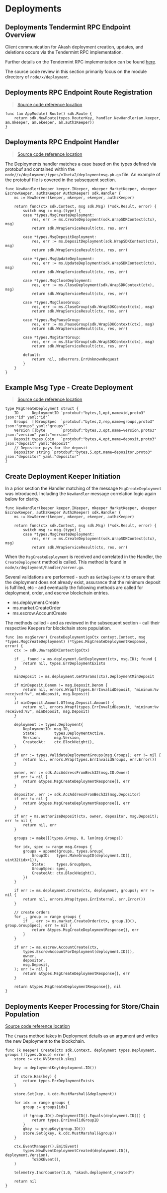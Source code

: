 # Deployments

## Deployments Tendermint RPC Endpoint Overview

Client communication for Akash deployment creation, updates, and deletions occurs via the Tendermint RPC implementation.

Further details on the Tendermint RPC implementation can be found [here](https://docs.cosmos.network/main/core/grpc\_rest#tendermint-rpc).

The source code review in this section primarily focus on the module directory of `node/x/deployment`.

## Deployments RPC Endpoint Route Registration

> [Source code reference location](https://github.com/akash-network/node/blob/52d5ee5caa2c6e5a5e59893d903d22fe450d6045/x/deployment/module.go#L138)

```
func (am AppModule) Route() sdk.Route {
	return sdk.NewRoute(types.RouterKey, handler.NewHandler(am.keeper, am.mkeeper, am.ekeeper, am.authzKeeper))
}
```

## Deployments RPC Endpoint Handler

> [Source code reference location](https://github.com/akash-network/node/blob/52d5ee5caa2c6e5a5e59893d903d22fe450d6045/x/deployment/handler/handler.go#L12)

The Deployments handler matches a case based on the types defined via protobuf and contained within the `node//x/deployment/types/v1beta2/deploymentmsg.pb.go` file.  An example of the protobuf file is covered in the subsequent section.

```
func NewHandler(keeper keeper.IKeeper, mkeeper MarketKeeper, ekeeper EscrowKeeper, authzKeeper AuthzKeeper) sdk.Handler {
	ms := NewServer(keeper, mkeeper, ekeeper, authzKeeper)

	return func(ctx sdk.Context, msg sdk.Msg) (*sdk.Result, error) {
		switch msg := msg.(type) {
		case *types.MsgCreateDeployment:
			res, err := ms.CreateDeployment(sdk.WrapSDKContext(ctx), msg)
			return sdk.WrapServiceResult(ctx, res, err)

		case *types.MsgDepositDeployment:
			res, err := ms.DepositDeployment(sdk.WrapSDKContext(ctx), msg)
			return sdk.WrapServiceResult(ctx, res, err)

		case *types.MsgUpdateDeployment:
			res, err := ms.UpdateDeployment(sdk.WrapSDKContext(ctx), msg)
			return sdk.WrapServiceResult(ctx, res, err)

		case *types.MsgCloseDeployment:
			res, err := ms.CloseDeployment(sdk.WrapSDKContext(ctx), msg)
			return sdk.WrapServiceResult(ctx, res, err)

		case *types.MsgCloseGroup:
			res, err := ms.CloseGroup(sdk.WrapSDKContext(ctx), msg)
			return sdk.WrapServiceResult(ctx, res, err)

		case *types.MsgPauseGroup:
			res, err := ms.PauseGroup(sdk.WrapSDKContext(ctx), msg)
			return sdk.WrapServiceResult(ctx, res, err)

		case *types.MsgStartGroup:
			res, err := ms.StartGroup(sdk.WrapSDKContext(ctx), msg)
			return sdk.WrapServiceResult(ctx, res, err)

		default:
			return nil, sdkerrors.ErrUnknownRequest
		}
	}
}
```

## Example Msg Type - Create Deployment

> [Source code reference location](https://github.com/akash-network/node/blob/52d5ee5caa2c6e5a5e59893d903d22fe450d6045/x/deployment/types/v1beta2/deploymentmsg.pb.go#L28)

```
type MsgCreateDeployment struct {
	ID      DeploymentID `protobuf:"bytes,1,opt,name=id,proto3" json:"id" yaml:"id"`
	Groups  []GroupSpec  `protobuf:"bytes,2,rep,name=groups,proto3" json:"groups" yaml:"groups"`
	Version []byte       `protobuf:"bytes,3,opt,name=version,proto3" json:"version" yaml:"version"`
	Deposit types.Coin   `protobuf:"bytes,4,opt,name=deposit,proto3" json:"deposit" yaml:"deposit"`
	// Depositor pays for the deposit
	Depositor string `protobuf:"bytes,5,opt,name=depositor,proto3" json:"depositor" yaml:"depositor"`
}
```

## Create Deployment Keeper Initiation

In a prior section the Handler matching of the message `MsgCreateDeployment` was introduced.  Including the `NewHandler` message correlation logic again below for clarity.

```
func NewHandler(keeper keeper.IKeeper, mkeeper MarketKeeper, ekeeper EscrowKeeper, authzKeeper AuthzKeeper) sdk.Handler {
	ms := NewServer(keeper, mkeeper, ekeeper, authzKeeper)

	return func(ctx sdk.Context, msg sdk.Msg) (*sdk.Result, error) {
		switch msg := msg.(type) {
		case *types.MsgCreateDeployment:
			res, err := ms.CreateDeployment(sdk.WrapSDKContext(ctx), msg)
			return sdk.WrapServiceResult(ctx, res, err)
```

When the `MsgCreateDeployment` is received and correlated in the Handler, the `CreateDeployment` method is called.  This method is found in `node/x/deployment/handler/server.go`.

Several validations are performed - such as `GetDeployment` to ensure that the deployment does not already exist, assurance that the minimum deposit is fulfilled, etc - and eventually the following methods are called for deployment, order, and escrow blockchain entries.

* ms.deployment.Create
* ms.market.CreateOrder
* ms.escrow.AccountCreate

The methods called - and as reviewed in the subsequent section - call their respective Keepers for blockchain store population.

```
func (ms msgServer) CreateDeployment(goCtx context.Context, msg *types.MsgCreateDeployment) (*types.MsgCreateDeploymentResponse, error) {
	ctx := sdk.UnwrapSDKContext(goCtx)

	if _, found := ms.deployment.GetDeployment(ctx, msg.ID); found {
		return nil, types.ErrDeploymentExists
	}

	minDeposit := ms.deployment.GetParams(ctx).DeploymentMinDeposit

	if minDeposit.Denom != msg.Deposit.Denom {
		return nil, errors.Wrapf(types.ErrInvalidDeposit, "mininum:%v received:%v", minDeposit, msg.Deposit)
	}
	if minDeposit.Amount.GT(msg.Deposit.Amount) {
		return nil, errors.Wrapf(types.ErrInvalidDeposit, "mininum:%v received:%v", minDeposit, msg.Deposit)
	}

	deployment := types.Deployment{
		DeploymentID: msg.ID,
		State:        types.DeploymentActive,
		Version:      msg.Version,
		CreatedAt:    ctx.BlockHeight(),
	}

	if err := types.ValidateDeploymentGroups(msg.Groups); err != nil {
		return nil, errors.Wrap(types.ErrInvalidGroups, err.Error())
	}

	owner, err := sdk.AccAddressFromBech32(msg.ID.Owner)
	if err != nil {
		return &types.MsgCreateDeploymentResponse{}, err
	}

	depositor, err := sdk.AccAddressFromBech32(msg.Depositor)
	if err != nil {
		return &types.MsgCreateDeploymentResponse{}, err
	}

	if err = ms.authorizeDeposit(ctx, owner, depositor, msg.Deposit); err != nil {
		return nil, err
	}

	groups := make([]types.Group, 0, len(msg.Groups))

	for idx, spec := range msg.Groups {
		groups = append(groups, types.Group{
			GroupID:   types.MakeGroupID(deployment.ID(), uint32(idx+1)),
			State:     types.GroupOpen,
			GroupSpec: spec,
			CreatedAt: ctx.BlockHeight(),
		})
	}

	if err := ms.deployment.Create(ctx, deployment, groups); err != nil {
		return nil, errors.Wrap(types.ErrInternal, err.Error())
	}

	// create orders
	for _, group := range groups {
		if _, err := ms.market.CreateOrder(ctx, group.ID(), group.GroupSpec); err != nil {
			return &types.MsgCreateDeploymentResponse{}, err
		}
	}

	if err := ms.escrow.AccountCreate(ctx,
		types.EscrowAccountForDeployment(deployment.ID()),
		owner,
		depositor,
		msg.Deposit,
	); err != nil {
		return &types.MsgCreateDeploymentResponse{}, err
	}

	return &types.MsgCreateDeploymentResponse{}, nil
}
```

## Deployments Keeper Processing for Store/Chain Population

[Source code reference location](https://github.com/akash-network/node/blob/52d5ee5caa2c6e5a5e59893d903d22fe450d6045/x/deployment/keeper/keeper.go#L123)

The `Create` method takes in Deployment details as an argument and writes the new Deployment to the blockchain.

```
func (k Keeper) Create(ctx sdk.Context, deployment types.Deployment, groups []types.Group) error {
	store := ctx.KVStore(k.skey)

	key := deploymentKey(deployment.ID())

	if store.Has(key) {
		return types.ErrDeploymentExists
	}

	store.Set(key, k.cdc.MustMarshal(&deployment))

	for idx := range groups {
		group := groups[idx]

		if !group.ID().DeploymentID().Equals(deployment.ID()) {
			return types.ErrInvalidGroupID
		}
		gkey := groupKey(group.ID())
		store.Set(gkey, k.cdc.MustMarshal(&group))
	}

	ctx.EventManager().EmitEvent(
		types.NewEventDeploymentCreated(deployment.ID(), deployment.Version).
			ToSDKEvent(),
	)

	telemetry.IncrCounter(1.0, "akash.deployment_created")

	return nil
}
```
